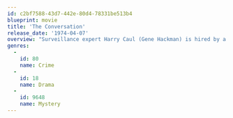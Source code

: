 ```yaml
---
id: c2bf7588-43d7-442e-80d4-78331be513b4
blueprint: movie
title: 'The Conversation'
release_date: '1974-04-07'
overview: "Surveillance expert Harry Caul (Gene Hackman) is hired by a mysterious client's brusque aide (Harrison Ford) to tail a young couple, Mark (Frederic Forrest) and Ann (Cindy Williams). Tracking the pair through San Francisco's Union Square, Caul and his associate Stan (John Cazale) manage to record a cryptic conversation between them. Tormented by memories of a previous case that ended badly, Caul becomes obsessed with the resulting tape, trying to determine if the couple are in danger."
genres:
  -
    id: 80
    name: Crime
  -
    id: 18
    name: Drama
  -
    id: 9648
    name: Mystery
---
```

